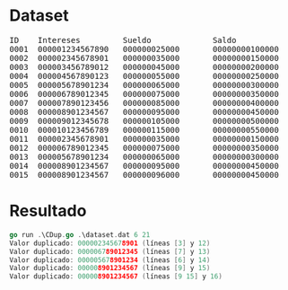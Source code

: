 
# Dataset  

<pre>
ID    Intereses         Sueldo             Saldo             Bonificación      Fecha  
0001  000001234567890   000000025000       00000000100000    00000005000000    20220429  
0002  000002345678901   000000035000       00000000150000    00000007500000    20220429  
0003  000003456789012   000000045000       00000000200000    00000010000000    20220429  
0004  000004567890123   000000055000       00000000250000    00000012500000    20220429  
0005  000005678901234   000000065000       00000000300000    00000015000000    20220429  
0006  000006789012345   000000075000       00000000350000    00000017500000    20220429  
0007  000007890123456   000000085000       00000000400000    00000020000000    20220429  
0008  000008901234567   000000095000       00000000450000    00000022500000    20220429  
0009  000009012345678   000000105000       00000000500000    00000025000000    20220429  
0010  000010123456789   000000115000       00000000550000    00000027500000    20220429  
0011  000002345678901   000000035000       00000000150000    00000007500000    20220429  
0012  000006789012345   000000075000       00000000350000    00000017500000    20220429  
0013  000005678901234   000000065000       00000000300000    00000015000000    20220429  
0014  000008901234567   000000095000       00000000450000    00000022500000    20220429  
0015  000008901234567   000000096000       00000000450000    00000022500000    20220429  
</pre>

# Resultado  

``` go
go run .\CDup.go .\dataset.dat 6 21
Valor duplicado: 000002345678901 (líneas [3] y 12)
Valor duplicado: 000006789012345 (líneas [7] y 13)
Valor duplicado: 000005678901234 (líneas [6] y 14)
Valor duplicado: 000008901234567 (líneas [9] y 15)
Valor duplicado: 000008901234567 (líneas [9 15] y 16)
```
